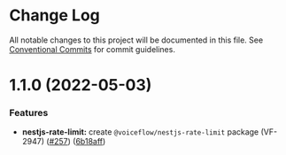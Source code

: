 # Change Log

All notable changes to this project will be documented in this file.
See [Conventional Commits](https://conventionalcommits.org) for commit guidelines.

# 1.1.0 (2022-05-03)


### Features

* **nestjs-rate-limit:** create `@voiceflow/nestjs-rate-limit` package (VF-2947) ([#257](https://github.com/voiceflow/libs/issues/257)) ([6b18aff](https://github.com/voiceflow/libs/commit/6b18affa5ed340c03b713fe57c69851065ff63a2))
